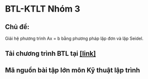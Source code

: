 # BTL-KTLT Nhóm 3
## Chủ đề:
Giải hệ phương trình Ax = b bằng phương pháp lặp đơn và lặp Seidel.
## Tải chương trình BTL tại [[link]](https://drive.google.com/drive/folders/1GoGdm1IecyIpkw_EERpAA3PfD_P9bbmM?usp=sharing)
## Mã nguồn bài tập lớn môn Kỹ thuật lập trình



